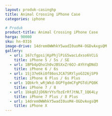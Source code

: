 ```yaml
---
layout: produk-casinghp
title: Animal Crossing iPhone Case
categories: iphone

# Produk
product-title: Animal Crossing iPhone Case
harga: 90000
sku: hn-0316
image-drive: 14drem0WWhkY5wadI0uoM4-OGDvAxgsQM
gallery:
  - url: 167cfgpsijKpPhjlPiG5wacLdxso6VCLG
    title: iPhone 5 / 5s / SE
  - url: 1BPb4pQho1h0vJBSXxZr6OJ-AYhYqDNd3
    title: iPhone 6 / 6s
  - url: 1Sj37e6kiOf86osJCA7SRYlyoG326jSP9
    title: iPhone 6 Plus / 6s Plus
  - url: 1Qbkrh_wRjWkd-DGPfgdmCFgPGTdiPQ8K
    title: iPhone 7 / 8
  - url: 1bkgOJjD6NrVYsfbzErRfJtNLT_1Q64Ly
    title: iPhone 7 Plus / 8 Plus
  - url: 14drem0WWhkY5wadI0uoM4-OGDvAxgsQM
    title: iPhone X
---
```

